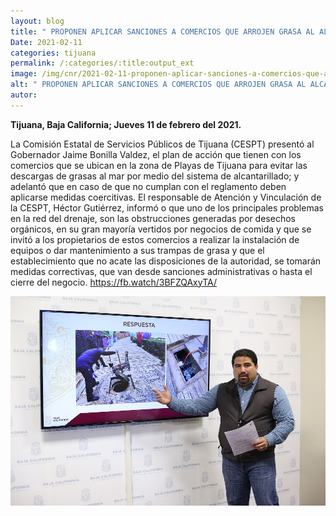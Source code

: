 ```yaml
---
layout: blog
title: " PROPONEN APLICAR SANCIONES A COMERCIOS QUE ARROJEN GRASA AL ALCANTARILLADO"
Date: 2021-02-11
categories: tijuana
permalink: /:categories/:title:output_ext
image: /img/cnr/2021-02-11-proponen-aplicar-sanciones-a-comercios-que-arrojen-grasa.jpg
alt: " PROPONEN APLICAR SANCIONES A COMERCIOS QUE ARROJEN GRASA AL ALCANTARILLADO"
autor:
---
```


**Tijuana, Baja California; Jueves 11 de febrero del 2021.** 

La Comisión Estatal de Servicios Públicos de Tijuana (CESPT) presentó al Gobernador Jaime Bonilla Valdez, el plan de acción que tienen con los comercios que se ubican en la zona de Playas de Tijuana para evitar las descargas de grasas al mar por medio del sistema de alcantarillado; y adelantó que en caso de que no cumplan con el reglamento deben aplicarse medidas coercitivas.
El responsable de Atención y Vinculación de la CESPT, Héctor Gutiérrez, informó o que uno de los principales problemas en la red del drenaje, son las obstrucciones generadas por desechos orgánicos, en su gran mayoría vertidos por negocios de comida y que se invitó a los propietarios de estos comercios a realizar la instalación de equipos o dar mantenimiento a sus trampas de grasa y que el establecimiento que no acate las disposiciones de la autoridad, se tomarán medidas correctivas, que van desde sanciones administrativas o hasta el cierre del negocio.
https://fb.watch/3BFZQAxyTA/

<div id="carouselExampleSlidesOnly" class="carousel slide" data-ride="carousel">
  <div class="carousel-inner">
    <div class="carousel-item active">
       <img class="d-block w-100" src="/img/cnr/2021-02-11-proponen-aplicar-sanciones-a-comercios-que-arrojen-grasa.jpg" loading="lazy"  alt=" PROPONEN APLICAR SANCIONES A COMERCIOS QUE ARROJEN GRASA AL ALCANTARILLADO">
    </div>
  </div>
</div>